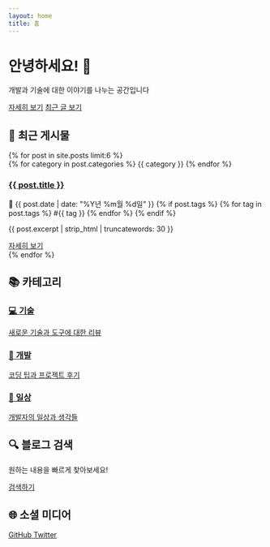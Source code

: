 ```yaml
---
layout: home
title: 홈
---
```


<div class="hero-section">
  <h1 class="hero-title">안녕하세요! 👋</h1>
  <p class="hero-subtitle">개발과 기술에 대한 이야기를 나누는 공간입니다</p>
  <div class="hero-buttons">
    <a href="/about" class="btn">자세히 보기</a>
    <a href="#recent-posts" class="btn btn-outline">최근 글 보기</a>
  </div>
</div>

<section id="recent-posts" class="recent-posts">
  <h2>📝 최근 게시물</h2>
  
  <div class="posts-grid">
    {% for post in site.posts limit:6 %}
    <article class="post-card">
      <div class="post-category">
        {% for category in post.categories %}
        <span class="category-tag">{{ category }}</span>
        {% endfor %}
      </div>
      <h3 class="post-title">
        <a href="{{ post.url }}">{{ post.title }}</a>
      </h3>
      <div class="post-meta">
        📅 {{ post.date | date: "%Y년 %m월 %d일" }}
        {% if post.tags %}
        <span class="post-tags">
          {% for tag in post.tags %}
          #{{ tag }}
          {% endfor %}
        </span>
        {% endif %}
      </div>
      <p class="post-excerpt">{{ post.excerpt | strip_html | truncatewords: 30 }}</p>
      <a href="{{ post.url }}" class="btn btn-small">자세히 보기</a>
    </article>
    {% endfor %}
  </div>
</section>

<section class="categories-section">
  <h2>📚 카테고리</h2>
  <div class="categories-grid">
    <a href="/categories/tech" class="category-card">
      <h3>💻 기술</h3>
      <p>새로운 기술과 도구에 대한 리뷰</p>
    </a>
    <a href="/categories/development" class="category-card">
      <h3>🔧 개발</h3>
      <p>코딩 팁과 프로젝트 후기</p>
    </a>
    <a href="/categories/daily" class="category-card">
      <h3>📖 일상</h3>
      <p>개발자의 일상과 생각들</p>
    </a>
  </div>
</section>

<section class="search-section">
  <h2>🔍 블로그 검색</h2>
  <p>원하는 내용을 빠르게 찾아보세요!</p>
  <a href="/search" class="btn">검색하기</a>
</section>

<section class="social-section">
  <h2>🌐 소셜 미디어</h2>
  <div class="social-links">
    <a href="https://github.com/jcm0314" class="social-link github">
      <span>GitHub</span>
    </a>
    <a href="https://twitter.com/your-twitter-username" class="social-link twitter">
      <span>Twitter</span>
    </a>
  </div>
</section> 